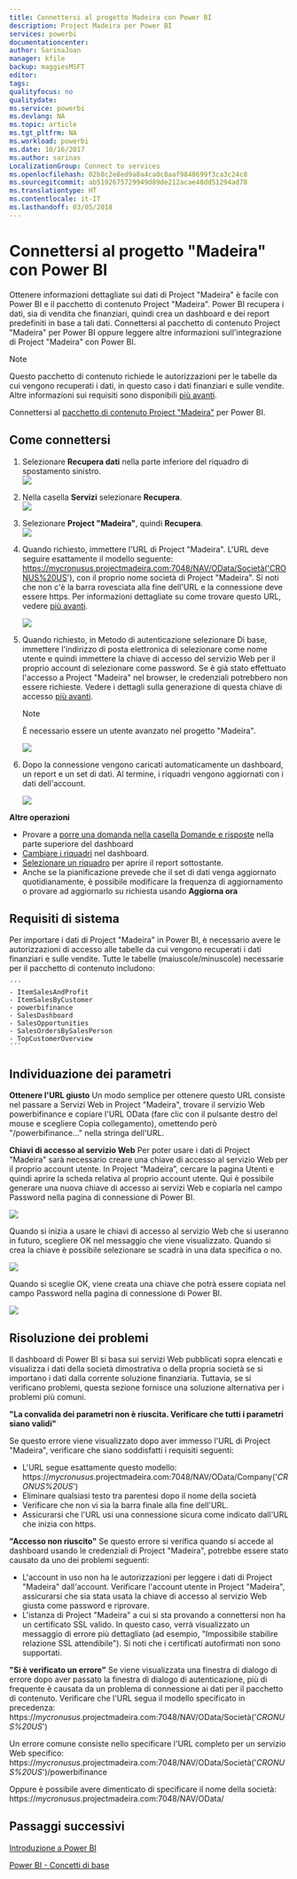 ```yaml
---
title: Connettersi al progetto Madeira con Power BI
description: Project Madeira per Power BI
services: powerbi
documentationcenter: 
author: SarinaJoan
manager: kfile
backup: maggiesMSFT
editor: 
tags: 
qualityfocus: no
qualitydate: 
ms.service: powerbi
ms.devlang: NA
ms.topic: article
ms.tgt_pltfrm: NA
ms.workload: powerbi
ms.date: 10/16/2017
ms.author: sarinas
LocalizationGroup: Connect to services
ms.openlocfilehash: 02b8c2e8ed9a8a4ca0c8aaf9848699f3ca3c24c8
ms.sourcegitcommit: ab5192675729949d89de212acae48dd51294ad78
ms.translationtype: HT
ms.contentlocale: it-IT
ms.lasthandoff: 03/05/2018
---
```

# <a name="connect-to-project-madeira-with-power-bi"></a>Connettersi al progetto "Madeira" con Power BI
Ottenere informazioni dettagliate sui dati di Project "Madeira" è facile con Power BI e il pacchetto di contenuto Project "Madeira". Power BI recupera i dati, sia di vendita che finanziari, quindi crea un dashboard e dei report predefiniti in base a tali dati.
Connettersi al pacchetto di contenuto Project "Madeira" per Power BI oppure leggere altre informazioni sull'integrazione di Project "Madeira" con Power BI.

>[!NOTE]
>Questo pacchetto di contenuto richiede le autorizzazioni per le tabelle da cui vengono recuperati i dati, in questo caso i dati finanziari e sulle vendite. Altre informazioni sui requisiti sono disponibili [più avanti](#Requirements).

Connettersi al [pacchetto di contenuto Project "Madeira"](https://app.powerbi.com/getdata/services/project-madeira) per Power BI.

## <a name="how-to-connect"></a>Come connettersi
1. Selezionare **Recupera dati** nella parte inferiore del riquadro di spostamento sinistro.  
    ![](media/service-connect-to-project-madeira/getdata.png)
2. Nella casella **Servizi** selezionare **Recupera**.  
    ![](media/service-connect-to-project-madeira/services.png)
3. Selezionare **Project "Madeira"**, quindi **Recupera**.  
    ![](media/service-connect-to-project-madeira/projectmadeira.png)
4. Quando richiesto, immettere l'URL di Project "Madeira". L'URL deve seguire esattamente il modello seguente: https://mycronusus.projectmadeira.com:7048/NAV/OData/Società('CRONUS%20US'), con il proprio nome società di Project "Madeira". Si noti che non c'è la barra rovesciata alla fine dell'URL e la connessione deve essere https. Per informazioni dettagliate su come trovare questo URL, vedere [più avanti](#FindingParams).  
   
    ![](media/service-connect-to-project-madeira/params.png)
5. Quando richiesto, in Metodo di autenticazione selezionare Di base, immettere l'indirizzo di posta elettronica di selezionare come nome utente e quindi immettere la chiave di accesso del servizio Web per il proprio account di selezionare come password. Se è già stato effettuato l'accesso a Project "Madeira" nel browser, le credenziali potrebbero non essere richieste. Vedere i dettagli sulla generazione di questa chiave di accesso [più avanti](#FindingParams).  
   
    >[!NOTE]
    >È necessario essere un utente avanzato nel progetto "Madeira".
   
   ![](media/service-connect-to-project-madeira/creds.png)
6. Dopo la connessione vengono caricati automaticamente un dashboard, un report e un set di dati. Al termine, i riquadri vengono aggiornati con i dati dell'account.  
   
    ![](media/service-connect-to-project-madeira/dashboard.png)

**Altre operazioni**

* Provare a [porre una domanda nella casella Domande e risposte](power-bi-q-and-a.md) nella parte superiore del dashboard
* [Cambiare i riquadri](service-dashboard-edit-tile.md) nel dashboard.
* [Selezionare un riquadro](service-dashboard-tiles.md) per aprire il report sottostante.
* Anche se la pianificazione prevede che il set di dati venga aggiornato quotidianamente, è possibile modificare la frequenza di aggiornamento o provare ad aggiornarlo su richiesta usando **Aggiorna ora**

<a name="Requirements"></a>

## <a name="system-requirements"></a>Requisiti di sistema
Per importare i dati di Project "Madeira" in Power BI, è necessario avere le autorizzazioni di accesso alle tabelle da cui vengono recuperati i dati finanziari e sulle vendite. Tutte le tabelle (maiuscole/minuscole) necessarie per il pacchetto di contenuto includono:  
 
    ´´´ 
    - ItemSalesAndProfit  
    - ItemSalesByCustomer  
    - powerbifinance  
    - SalesDashboard  
    - SalesOpportunities  
    - SalesOrdersBySalesPerson  
    - TopCustomerOverview  
    ´´´ 

<a name="FindingParams"></a>

## <a name="finding-parameters"></a>Individuazione dei parametri
**Ottenere l'URL giusto** Un modo semplice per ottenere questo URL consiste nel passare a Servizi Web in Project "Madeira", trovare il servizio Web powerbifinance e copiare l'URL OData (fare clic con il pulsante destro del mouse e scegliere Copia collegamento), omettendo però "/powerbifinance…" nella stringa dell'URL.

**Chiavi di accesso al servizio Web** Per poter usare i dati di Project "Madeira" sarà necessario creare una chiave di accesso al servizio Web per il proprio account utente. In Project “Madeira”, cercare la pagina Utenti e quindi aprire la scheda relativa al proprio account utente. Qui è possibile generare una nuova chiave di accesso ai servizi Web e copiarla nel campo Password nella pagina di connessione di Power BI.

![](media/service-connect-to-project-madeira/accesskey.png)

Quando si inizia a usare le chiavi di accesso al servizio Web che si useranno in futuro, scegliere OK nel messaggio che viene visualizzato.
Quando si crea la chiave è possibile selezionare se scadrà in una data specifica o no.

![](media/service-connect-to-project-madeira/accesskey2.png)

Quando si sceglie OK, viene creata una chiave che potrà essere copiata nel campo Password nella pagina di connessione di Power BI.

![](media/service-connect-to-project-madeira/accesskey3.png)

## <a name="troubleshooting"></a>Risoluzione dei problemi
Il dashboard di Power BI si basa sui servizi Web pubblicati sopra elencati e visualizza i dati della società dimostrativa o della propria società se si importano i dati dalla corrente soluzione finanziaria. Tuttavia, se si verificano problemi, questa sezione fornisce una soluzione alternativa per i problemi più comuni.

**"La convalida dei parametri non è riuscita. Verificare che tutti i parametri siano validi"**

Se questo errore viene visualizzato dopo aver immesso l'URL di Project "Madeira", verificare che siano soddisfatti i requisiti seguenti:  

   - L'URL segue esattamente questo modello: https://*mycronusus*.projectmadeira.com:7048/NAV/OData/Company('*CRONUS%20US*')  
   - Eliminare qualsiasi testo tra parentesi dopo il nome della società  
   - Verificare che non vi sia la barra finale alla fine dell'URL.  
   - Assicurarsi che l'URL usi una connessione sicura come indicato dall'URL che inizia con https.  

**"Accesso non riuscito"** Se questo errore si verifica quando si accede al dashboard usando le credenziali di Project "Madeira", potrebbe essere stato causato da uno dei problemi seguenti:  

   - L'account in uso non ha le autorizzazioni per leggere i dati di Project "Madeira" dall'account. Verificare l'account utente in Project "Madeira", assicurarsi che sia stata usata la chiave di accesso al servizio Web giusta come password e riprovare.  
   - L'istanza di Project "Madeira" a cui si sta provando a connettersi non ha un certificato SSL valido. In questo caso, verrà visualizzato un messaggio di errore più dettagliato (ad esempio, "Impossibile stabilire relazione SSL attendibile"). Si noti che i certificati autofirmati non sono supportati.  

**"Si è verificato un errore"** Se viene visualizzata una finestra di dialogo di errore dopo aver passato la finestra di dialogo di autenticazione, più di frequente è causata da un problema di connessione ai dati per il pacchetto di contenuto. Verificare che l'URL segua il modello specificato in precedenza:  
    https://*mycronusus*.projectmadeira.com:7048/NAV/OData/Società('*CRONUS%20US*')

Un errore comune consiste nello specificare l'URL completo per un servizio Web specifico:  
    https://*mycronusus*.projectmadeira.com:7048/NAV/OData/Società('*CRONUS%20US*')/powerbifinance

Oppure è possibile avere dimenticato di specificare il nome della società:   
    https://*mycronusus*.projectmadeira.com:7048/NAV/OData/

## <a name="next-steps"></a>Passaggi successivi
[Introduzione a Power BI](service-get-started.md)

[Power BI - Concetti di base](service-basic-concepts.md)

